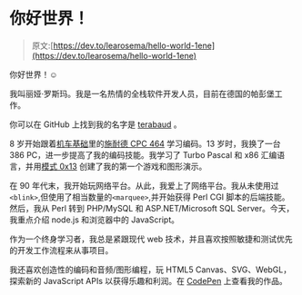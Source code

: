 # 你好世界！

> 原文:[https://dev.to/learosema/hello-world-1ene](https://dev.to/learosema/hello-world-1ene)

你好世界！☺

我叫丽娅·罗斯玛。我是一名热情的全栈软件开发人员，目前在德国的帕彭堡工作。

你可以在 GitHub 上找到我的名字是 [terabaud](https://github.com/terabaud) 。

8 岁开始跟着[机车基础](http://www.cpcwiki.eu/index.php/Locomotive_BASIC)里的[施耐德 CPC 464](https://cpcbox.com) 学习编码。13 岁时，我换了一台 386 PC，进一步提高了我的编码技能。我学习了 Turbo Pascal 和 x86 汇编语言，并用[模式 0x13](https://en.wikipedia.org/wiki/Mode_13h) 创建了我的第一个游戏和图形演示。

在 90 年代末，我开始玩网络平台。从此，我爱上了网络平台。我从未使用过`<blink>`,但使用了相当数量的`<marquee>`,并开始获得 Perl CGI 脚本的后端技能。然后，我从 Perl 转到 PHP/MySQL 和 ASP.NET/Microsoft SQL Server。今天，我重点介绍 node.js 和浏览器中的 JavaScript。

作为一个终身学习者，我总是紧跟现代 web 技术，并且喜欢按照敏捷和测试优先的开发工作流程来从事项目。

我还喜欢创造性的编码和音频/图形编程，玩 HTML5 Canvas、SVG、WebGL，探索新的 JavaScript APIs 以获得乐趣和利润。在 [CodePen](https://codepen.io/terabaud/) 上查看我的作品。